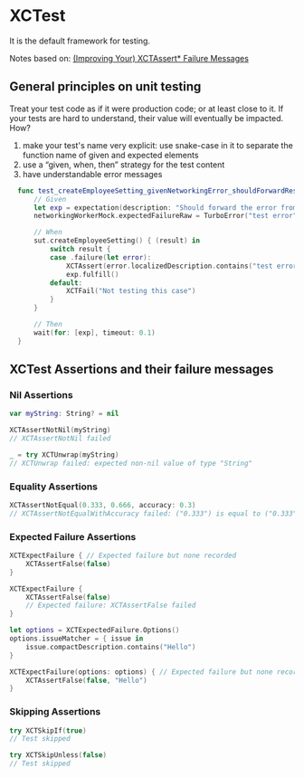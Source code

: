 # XCTest

It is the default framework for testing.

Notes based on: [(Improving Your) XCTAssert* Failure Messages](https://www.basbroek.nl/xctassert-asterisk)


## General principles on unit testing

Treat your test code as if it were production code; or at least close to it. If your tests are hard to understand, their value will eventually be impacted. How?

1. make your test's name very explicit: use snake-case in it to separate the function name of given and expected elements
2. use a “given, when, then” strategy for the test content
3. have understandable error messages

```swift
  func test_createEmployeeSetting_givenNetworkingError_shouldForwardResult() {
      // Given
      let exp = expectation(description: "Should forward the error from networking worker")
      networkingWorkerMock.expectedFailureRaw = TurboError("test error")

      // When
      sut.createEmployeeSetting() { (result) in
          switch result {
          case .failure(let error):
              XCTAssert(error.localizedDescription.contains("test error"))
              exp.fulfill()
          default:
              XCTFail("Not testing this case")
          }
      }

      // Then
      wait(for: [exp], timeout: 0.1)
  }
```

## XCTest Assertions and their failure messages

### Nil Assertions
```swift
var myString: String? = nil

XCTAssertNotNil(myString)
// XCTAssertNotNil failed

_ = try XCTUnwrap(myString)
// XCTUnwrap failed: expected non-nil value of type "String"
```

### Equality Assertions
```swift
XCTAssertNotEqual(0.333, 0.666, accuracy: 0.3)
// XCTAssertNotEqualWithAccuracy failed: ("0.333") is equal to ("0.333") +/- ("0.3")
```

### Expected Failure Assertions
```swift
XCTExpectFailure { // Expected failure but none recorded
    XCTAssertFalse(false)
}

XCTExpectFailure {
    XCTAssertFalse(false)
    // Expected failure: XCTAssertFalse failed
}

let options = XCTExpectedFailure.Options()
options.issueMatcher = { issue in
    issue.compactDescription.contains("Hello")
}

XCTExpectFailure(options: options) { // Expected failure but none recorded
    XCTAssertFalse(false, "Hello")
}
```

### Skipping Assertions
```swift
try XCTSkipIf(true)
// Test skipped

try XCTSkipUnless(false)
// Test skipped
```
